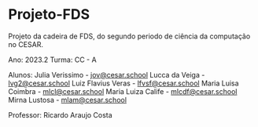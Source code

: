 # Projeto-FDS
Projeto da cadeira de FDS, do segundo periodo de ciência da computação no CESAR.

Ano: 2023.2
Turma: CC - A

Alunos:
Julia Verissimo - jov@cesar.school
Lucca da Veiga - lvg2@cesar.school
Luiz Flavius Veras - lfvsf@cesar.school
Maria Luisa Coimbra - mlcl@cesar.school
Maria Luiza Calife - mlcdf@cesar.school
Mirna Lustosa - mlam@cesar.school 
  
Professor: Ricardo Araujo Costa
